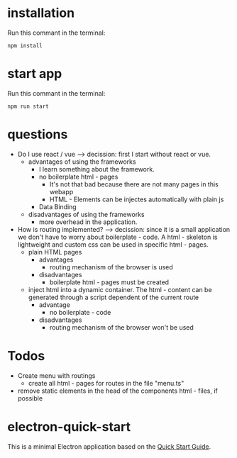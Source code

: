 # installation
Run this commant in the terminal:

    npm install

# start app
Run this commant in the terminal:

    npm run start

# questions
- Do I use react / vue --> decission: first I start without react or vue.
    - advantages of using the frameworks
        - I learn something about the framework.
        - no boilerplate html - pages
            - It's not that bad because there are not many pages in this webapp
            - HTML - Elements can be injectes automatically with plain js
        - Data Binding
    - disadvantages of using the frameworks
        - more overhead in the application.
- How is routing implemented? --> decission: since it is a small application we don't have to worry about boilerplate - code. A html - skeleton is lightweight and custom css can be used in specific html - pages.
    - plain HTML pages
        - advantages
            - routing mechanism of the browser is used
        - disadvantages
            - boilerplate html - pages must be created
    - inject html into a dynamic container. The html - content can be generated through a script dependent of the current route
        - advantage
            - no boilerplate - code
        - disadvantages
            - routing mechanism of the browser won't be used
        

# Todos
- Create menu with routings
    - create all html - pages for routes in the file "menu.ts"
- remove static elements in the head of the components html - files, if possible


# electron-quick-start

This is a minimal Electron application based on the [Quick Start Guide](https://electronjs.org/docs/latest/tutorial/quick-start).